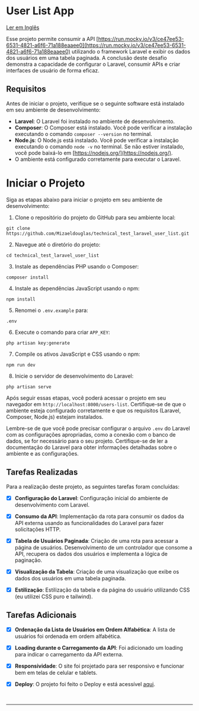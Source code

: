 # User List App
[Ler em Inglês](README.md)

Esse projeto permite consumir a API [https://run.mocky.io/v3/ce47ee53-6531-4821-a6f6-71a188eaaee0](https://run.mocky.io/v3/ce47ee53-6531-4821-a6f6-71a188eaaee0) utilizando o framework Laravel e exibir os dados dos usuários em uma tabela paginada. A conclusão deste desafio demonstra a capacidade de configurar o Laravel, consumir APIs e criar interfaces de usuário de forma eficaz.

## Requisitos

Antes de iniciar o projeto, verifique se o seguinte software está instalado em seu ambiente de desenvolvimento:

-  **Laravel**: O Laravel foi instalado no ambiente de desenvolvimento.
-  **Composer**: O Composer está instalado. Você pode verificar a instalação executando o comando `composer --version` no terminal.
-  **Node.js**: O Node.js está instalado. Você pode verificar a instalação executando o comando `node -v` no terminal. Se não estiver instalado, você pode baixá-lo em [https://nodejs.org/](https://nodejs.org/).
-  O ambiente está configurado corretamente para executar o Laravel.

# Iniciar o Projeto

Siga as etapas abaixo para iniciar o projeto em seu ambiente de desenvolvimento:

1. Clone o repositório do projeto do GitHub para seu ambiente local:
```
git clone https://github.com/Mizaeldouglas/technical_test_laravel_user_list.git
```

2. Navegue até o diretório do projeto:
```
cd technical_test_laravel_user_list
```

3. Instale as dependências PHP usando o Composer:
```
composer install
```

4. Instale as dependências JavaScript usando o npm:
```
npm install
```
5. Renomei o `.env.example` para:
```
.env
```
6. Execute o comando para criar `APP_KEY`:
```
php artisan key:generate
```
7. Compile os ativos JavaScript e CSS usando o npm:
```
npm run dev
```

8. Inicie o servidor de desenvolvimento do Laravel:
```
php artisan serve
```



Após seguir essas etapas, você poderá acessar o projeto em seu navegador em `http://localhost:8000/users-list`. Certifique-se de que o ambiente esteja configurado corretamente e que os requisitos (Laravel, Composer, Node.js) estejam instalados.

Lembre-se de que você pode precisar configurar o arquivo `.env` do Laravel com as configurações apropriadas, como a conexão com o banco de dados, se for necessário para o seu projeto. Certifique-se de ler a documentação do Laravel para obter informações detalhadas sobre o ambiente e as configurações.

## Tarefas Realizadas

Para a realização deste projeto, as seguintes tarefas foram concluídas:

- [x] **Configuração do Laravel**: Configuração inicial do ambiente de desenvolvimento com Laravel.

- [x] **Consumo da API**: Implementação da rota para consumir os dados da API externa usando as funcionalidades do Laravel para fazer solicitações HTTP.

- [x] **Tabela de Usuários Paginada**: Criação de uma rota para acessar a página de usuários. Desenvolvimento de um controlador que consome a API, recupera os dados dos usuários e implementa a lógica de paginação.

- [x] **Visualização da Tabela**: Criação de uma visualização que exibe os dados dos usuários em uma tabela paginada.

- [x] **Estilização**: Estilização da tabela e da página do usuário utilizando CSS (eu utilizei CSS puro e tailwind).

## Tarefas Adicionais
- [x] **Ordenação da Lista de Usuários em Ordem Alfabética**: A lista de usuários foi ordenada em ordem alfabética.

- [x] **Loading durante o Carregamento da API**: Foi adicionado um loading para indicar o carregamento da API externa.

- [x] **Responsividade**: O site foi projetado para ser responsivo e funcionar bem em telas de celular e tablets.

- [x] **Deploy**: O projeto foi feito o Deploy e está acessível [aqui](https://user-list.mizaeldouglas.com.br/users-list).

<br>
<hr>
<br>
